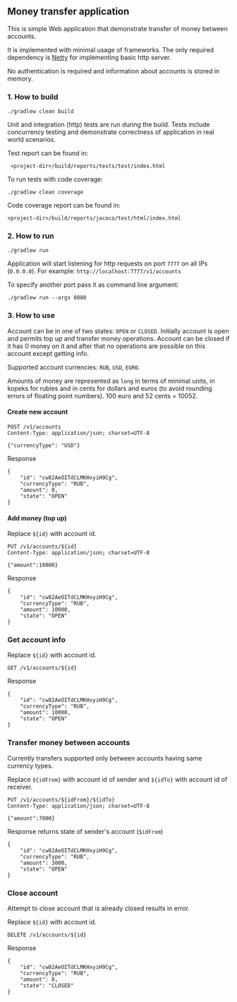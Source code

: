 ## Money transfer application

This is simple Web application that demonstrate transfer of money between accounts.

It is implemented with minimal usage of frameworks.
The only required dependency is [Netty](https://netty.io) for implementing basic http server.

No authentication is required and information about accounts is stored in memory.

### 1. How to build

    ./gradlew clean build

Unit and integration (http) tests are run during the build. Tests include concurrency testing and demonstrate correctness of application in real world scenarios.

Test report can be found in:

     <project-dir>/build/reports/tests/test/index.html

To run tests with code coverage:

    ./gradlew clean coverage
    
Code coverage report can be found in:

    <project-dir>/build/reports/jacoco/test/html/index.html

### 2. How to run

    ./gradlew run

Application will start listening for http requests on port `7777` on all IPs (`0.0.0.0`).
For example: `http://localhost:7777/v1/accounts`

To specify another port pass it as command line argument:

    ./gradlew run --args 8080

### 3. How to use

Account can be in one of two states: `OPEN` or `CLOSED`.
Initially account is open and permits top up and transfer money operations.
Account can be closed if it has 0 money on it and after that no operations are possible on this account except getting info.

Supported account currencies: `RUB`, `USD`, `EURO`.

Amounts of money are represented as `long` in terms of minimal units, in kopeks for rubles and in cents for dollars and euros (to avoid rounding errors of floating point numbers). 100 euro and 52 cents = 10052.

#### Create new account

    POST /v1/accounts
    Content-Type: application/json; charset=UTF-8

    {"currencyType": "USD"}

Response

    {
        "id": "cw82AeOITdCLMKHxyiH9Cg",
        "currencyType": "RUB",
        "amount": 0,
        "state": "OPEN"
    }

#### Add money (top up)

Replace `${id}` with account id. 

    PUT /v1/accounts/${id}
    Content-Type: application/json; charset=UTF-8

    {"amount":10000}

Response

    {
        "id": "cw82AeOITdCLMKHxyiH9Cg",
        "currencyType": "RUB",
        "amount": 10000,
        "state": "OPEN"
    }

### Get account info

Replace `${id}` with account id.

    GET /v1/accounts/${id}

Response

    {
        "id": "cw82AeOITdCLMKHxyiH9Cg",
        "currencyType": "RUB",
        "amount": 10000,
        "state": "OPEN"
    }

### Transfer money between accounts

Currently transfers supported only between accounts having same currency types.

Replace `${idFrom}` with account id of sender and `${idTo}` with account id of receiver.

    PUT /v1/accounts/${idFrom}/${idTo}
    Content-Type: application/json; charset=UTF-8
 
    {"amount":7000}

Response returns state of sender's account (`$idFrom`)

    {
        "id": "cw82AeOITdCLMKHxyiH9Cg",
        "currencyType": "RUB",
        "amount": 3000,
        "state": "OPEN"
    }

### Close account

Attempt to close account that is already closed results in error.

Replace `${id}` with account id.

    DELETE /v1/accounts/${id}

Response

    {
        "id": "cw82AeOITdCLMKHxyiH9Cg",
        "currencyType": "RUB",
        "amount": 0,
        "state": "CLOSED"
    } 